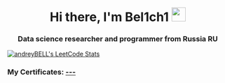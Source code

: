 <h1 align="center">Hi there, I'm <a target="_blank">Bel1ch1</a> 
<img src="https://github.com/blackcater/blackcater/raw/main/images/Hi.gif" height="32"/></h1>
<h3 align="center">Data science researcher and programmer from Russia RU</h3>

[![andreyBELL's LeetCode Stats](https://leetcode-stats.vercel.app/api?username=andreyBELL&theme=Dark)](https://github.com/JeremyTsaii/leetcode-stats)

### My Certificates: [---](bel1ch1/my_certificates.md)
